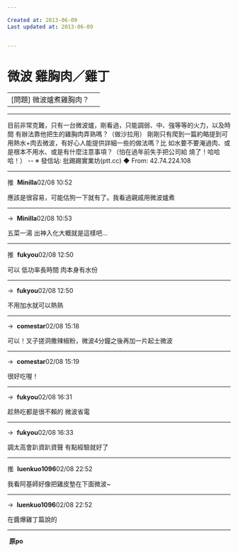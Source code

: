 ```yaml
---

Created at: 2013-06-09
Last updated at: 2013-06-09


---
```


# 微波 雞胸肉／雞丁


|     |     |
| --- | --- |
| \[問題\] 微波爐煮雞胸肉？ |     |

* * *

目前非常克難，只有一台微波爐，剛看過，只能調弱、中、強等等的火力，以及時間
有辦法靠他把生的雞胸肉弄熟嗎？（做沙拉用）
剛剛只有爬到一篇約略提到可用熱水+肉去微波，有好心人能提供詳細一些的做法嗎？比
如水要不要淹過肉、或是根本不用水、或是有什麼注意事項？（怕在過年前失手把公司給
燒了！哈哈哈！）
\--
※ 發信站: 批踢踢實業坊(ptt.cc)
◆ From: 42.74.224.108

* * *

推  **Minilla**02/08 10:52

應該是很容易，可能估狗一下就有了。我看過親戚用微波爐煮

* * *

→  **Minilla**02/08 10:53

五菜一湯 出神入化大概就是這樣吧...

* * *

推  **fukyou**02/08 12:50

可以 低功率長時間 肉本身有水份

* * *

→  **fukyou**02/08 12:50

不用加水就可以熱熟

* * *

→  **comestar**02/08 15:18

可以！叉子搓洞撒辣椒粉，微波4分鐘之後再加一片起士微波

* * *

→  **comestar**02/08 15:19

很好吃喔！

* * *

→  **fukyou**02/08 16:31

趁熱吃都是很不賴的 微波省電

* * *

→  **fukyou**02/08 16:33

調太高會趴資趴資聲 有點經驗就好了

* * *

推  **luenkuo1096**02/08 22:52

我看阿基師好像把雞皮墊在下面微波~

* * *

→  **luenkuo1096**02/08 22:52

在醬爆雞丁篇說的

* * *

 **原po**

